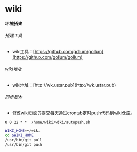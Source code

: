 # wiki

#### 环境搭建
###### 搭建工具
- wiki工具：[https://github.com/gollum/gollum](https://github.com/gollum/gollum)

###### wiki地址
- wiki地址：[http://wk.ustar.pub](http://wk.ustar.pub)

###### 同步脚本
- 修改wiki页面的提交每天通过crontab定时push代码到wiki仓库。
``` crontab
0 0 22 * *  /home/wiki/wiki/autopush.sh
```

``` autopush.sh
WIKI_HOME=~/wiki
cd $WIKI_HOME
/usr/bin/git pull
/usr/bin/git push
```
